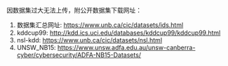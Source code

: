 因数据集过大无法上传，附公开数据集下载网址：

1. 数据集汇总网址: https://www.unb.ca/cic/datasets/ids.html
2. kddcup99: http://kdd.ics.uci.edu/databases/kddcup99/kddcup99.html
3. nsl-kdd: https://www.unb.ca/cic/datasets/nsl.html
4. UNSW_NB15: https://www.unsw.adfa.edu.au/unsw-canberra-cyber/cybersecurity/ADFA-NB15-Datasets/
